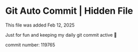 # Git Auto Commit | Hidden File

This file was added Feb 12, 2025

Just for fun and keeping my daily git commit active 🤪

commit number: 119765
